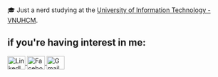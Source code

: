 🎓 Just a nerd studying at the [University of Information Technology - VNUHCM](https://www.uit.edu.vn/). 
## if you're having interest in me:
<p align="left">
  <a href="https://www.linkedin.com/in/loi-nguyen-tan-3885b4163/" target="_blank">
    <img align="center" src="https://raw.githubusercontent.com/rahuldkjain/github-profile-readme-generator/master/src/images/icons/Social/linked-in-alt.svg" alt="LinkedIn" height="30" width="40" />
  </a>
  <a href="https://www.facebook.com/loitnguyentan/" target="_blank">
    <img align="center" src="https://raw.githubusercontent.com/rahuldkjain/github-profile-readme-generator/master/src/images/icons/Social/facebook.svg" alt="Facebook" height="30" width="40" />
  </a>
  <a href="mailto:loingtan180@gmail.com" target="_blank">
    <img align="center" src="https://camo.githubusercontent.com/4a3dd8d10a27c272fd04b2ce8ed1a130606f95ea6a76b5e19ce8b642faa18c27/68747470733a2f2f6564656e742e6769746875622e696f2f537570657254696e7949636f6e732f696d616765732f7376672f676d61696c2e737667" alt="Gmail" height="30" width="40" />
  </a>
</p>
</div>


